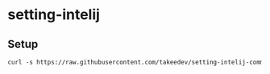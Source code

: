 # setting-intelij
## Setup
```markdown
curl -s https://raw.githubusercontent.com/takeedev/setting-intelij-comm/refs/heads/main/setup.sh | /usr/bin/env sh

